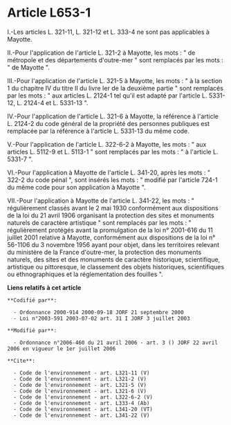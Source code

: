 # Article L653-1

I.-Les articles L. 321-11, L. 321-12 et L. 333-4 ne sont pas applicables à Mayotte. 

II.-Pour l'application de l'article L. 321-2 à Mayotte, les mots : " de métropole et des départements d'outre-mer " sont
remplacés par les mots : " de Mayotte ". 

III.-Pour l'application de l'article L. 321-5 à Mayotte, les mots : " à la section 1 du chapitre IV du titre II du livre Ier
de la deuxième partie " sont remplacés par les mots : " aux articles L. 2124-1 tel qu'il est adapté par l'article L. 5331-12,
L. 2124-4 et L. 5331-13 ". 

IV.-Pour l'application de l'article L. 321-6 à Mayotte, la référence à l'article L. 2124-2 du code général de la propriété
des personnes publiques est remplacée par la référence à l'article L. 5331-13 du même code. 

V.-Pour l'application de l'article L. 322-6-2 à Mayotte, les mots : " aux articles L. 5112-9 et L. 5113-1 " sont remplacés
par les mots : " à l'article L. 5331-7 ". 

VI.-Pour l'application à Mayotte de l'article L. 341-20, après les mots : " 322-2 du code pénal ", sont insérés les mots : "
modifié par l'article 724-1 du même code pour son application à Mayotte ". 

VII.-Pour l'application à Mayotte de l'article L. 341-22, les mots : " régulièrement classés avant le 2 mai 1930 conformément
aux dispositions de la loi du 21 avril 1906 organisant la protection des sites et monuments naturels de caractère artistique
" sont remplacés par les mots : " régulièrement protégés avant la promulgation de la loi n° 2001-616 du 11 juillet 2001
relative à Mayotte, conformément aux dispositions de la loi n° 56-1106 du 3 novembre 1956 ayant pour objet, dans les
territoires relevant du ministère de la France d'outre-mer, la protection des monuments naturels, des sites et des monuments
de caractère historique, scientifique, artistique ou pittoresque, le classement des objets historiques, scientifiques ou
ethnographiques et la réglementation des fouilles ".

**Liens relatifs à cet article**

	**Codifié par**:

	  - Ordonnance 2000-914 2000-09-18 JORF 21 septembre 2000
	  - Loi n°2003-591 2003-07-02 art. 31 I JORF 3 juillet 2003

	**Modifié par**:

	  - Ordonnance n°2006-460 du 21 avril 2006 - art. 3 () JORF 22 avril 2006 en vigueur le 1er juillet 2006

	**Cite**:

	  - Code de l'environnement - art. L321-11 (V)
	  - Code de l'environnement - art. L321-2 (V)
	  - Code de l'environnement - art. L321-5 (V)
	  - Code de l'environnement - art. L321-6 (V)
	  - Code de l'environnement - art. L322-6-2 (V)
	  - Code de l'environnement - art. L333-4 (Ab)
	  - Code de l'environnement - art. L341-20 (VT)
	  - Code de l'environnement - art. L341-22 (V)
